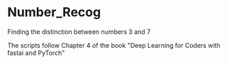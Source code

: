 # Number_Recog
Finding the distinction between numbers 3 and 7


The scripts follow Chapter 4 of the book "Deep Learning for Coders with fastai and PyTorch"
